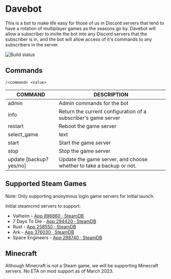 # Davebot

This is a bot to make life easy for those of us in Discord servers that tend to have a rotation of multiplayer games as the seasons go by. Davebot will allow a subscriber to invite the bot into any Discord servers that the subscriber is in, and the bot will allow access of it's commands to any subscribers in the server.

![Build status](https://github.com/MidnightSunLabs/game-server-bot/workflows/Build/badge.svg "GitHub Actions Build Status")

## Commands

```shell
/<command> <value>
```

| COMMAND | DESCRIPTION |
| -------- | ------- |
| admin | Admin commands for the bot |
| info | Return the current configuration of a subscriber's game server |
| restart | Reboot the game server |
| select_game | text |
| start | Start the game server |
| stop | Stop the game server |
| update [backup? yes/no] | Update the game server, and choose whether to take a backup or not. |

## Supported Steam Games

Note: Only supporting anonymous login game servers for initial launch.

Initial steamcmd servers to support:

* Valheim - [App 896660 · SteamDB](https://steamdb.info/app/896660/)
* 7 Days To Die - [App 294420 · SteamDB](https://steamdb.info/app/294420/)
* Rust - [App 258550 · SteamDB](https://steamdb.info/app/258550/)
* Ark - [App 376030 · SteamDB](https://steamdb.info/app/376030/)
* Space Engineers - [App 298740 · SteamDB](https://steamdb.info/app/298740/)

## Minecraft

Although Minecraft is not a Steam game, we will be supporting Minecraft servers.
No ETA on mod support as of March 2023.
